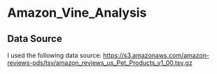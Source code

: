 # Amazon_Vine_Analysis

## Data Source

I used the following data source: https://s3.amazonaws.com/amazon-reviews-pds/tsv/amazon_reviews_us_Pet_Products_v1_00.tsv.gz

